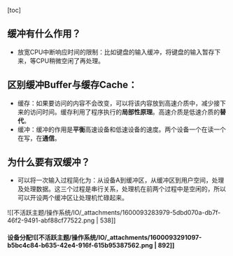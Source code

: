 [toc]

## 缓冲有什么作用？

- 放宽CPU中断响应时间的限制：比如键盘的输入缓冲，将键盘的输入暂存下来，等CPU稍微空闲了再处理。

## 区别缓冲Buffer与缓存Cache：

- 缓存：如果要访问的内容不会改变，可以将该内容放到高速介质中，减少接下来的访问时间。缓存利用了程序执行的**局部性原理**。高速介质是低速介质的**替代**。
- 缓冲：缓冲的作用是**平衡**高速设备和低速设备的速度。两个设备一个在读一个在写，在**通信**。

## 为什么要有双缓冲？

- 可以将一次输入过程简化为：从设备A到缓冲区，从缓冲区到用户空间，处理及处理数据。这三个过程是串行关系，处理机在前两个过程中是空闲的，所以可以开设两个缓冲区让处理机忙碌起来。

![[不活跃主题/操作系统/IO/_attachments/1600093283979-5dbd070a-db7f-46f2-9491-abf88cf77522.png | 538]]


#### 设备分配![[不活跃主题/操作系统/IO/_attachments/1600093291097-b5bc4c84-b635-42e4-916f-615b95387562.png | 892]]


